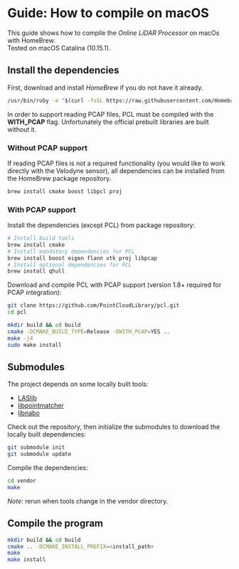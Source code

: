 # Guide: How to compile on macOS

This guide shows how to compile the *Online LiDAR Processor* on macOs with HomeBrew.  
Tested on macOS Catalina (10.15.1).

## Install the dependencies

First, download and install *HomeBrew* if you do not have it already.
```bash
/usr/bin/ruby -e "$(curl -fsSL https://raw.githubusercontent.com/Homebrew/install/master/install)"
```

In order to support reading PCAP files, PCL must be compiled with the **WITH_PCAP** flag. Unfortunately the official prebuilt libraries are built without it.

### Without PCAP support

If reading PCAP files is not a required functionality (you would like to work directly with the Velodyne sensor), all dependencies can be installed from the HomeBrew package repository.
```bash
brew install cmake boost libpcl proj
```

### With PCAP support

Install the dependencies (except PCL) from package repository:
```bash
# Install build tools
brew install cmake
# Install mandatory dependencies for PCL
brew install boost eigen flann vtk proj libpcap
# Install optional dependencies for PCL
brew install qhull
```

Download and compile PCL with PCAP support (version 1.8+ required for PCAP integration):
```bash
git clone https://github.com/PointCloudLibrary/pcl.git
cd pcl

mkdir build && cd build
cmake -DCMAKE_BUILD_TYPE=Release -DWITH_PCAP=YES ..
make -j4
sudo make install
```

## Submodules

The project depends on some locally built tools:
* [LASlib](https://github.com/LAStools/LAStools/tree/master/LASlib)
* [libpointmatcher](https://github.com/ethz-asl/libpointmatcher)
* [libnabo](https://github.com/ethz-asl/libnabo)

Check out the repository, then initialize the submodules to download the locally built dependencies:
```bash
git submodule init
git submodule update
```

Compile the dependencies:
```bash
cd vendor
make
```

*Note:* rerun when tools change in the vendor directory.

## Compile the program
```bash
mkdir build && cd build
cmake .. -DCMAKE_INSTALL_PREFIX=<install_path>
make
make install
```
